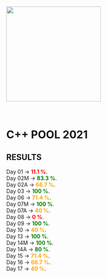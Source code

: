 <br/>
<p align="left">
<img src="https://upload.wikimedia.org/wikipedia/commons/thumb/2/2d/Epitech.png/1598px-Epitech.png" width="250">
</p>
<br/>

# C++ POOL 2021

## RESULTS

Day 01  -> <b style='color:red'>11.1 %</b>.
<br/>
Day 02M -> <b style='color:green'>83.3 %</b>.
<br/>
Day 02A -> <b style='color:orange'>66.7 %</b>.
<br/>
Day 03 -> <b style='color:green'>100 %</b>.
<br/>
Day 06 -> <b style='color:orange'>71.4 %</b>.
<br/>
Day 07M -> <b style='color:green'>100 %</b>.
<br/>
Day 07A -> <b style='color:orange'>40 %</b>.
<br/>
Day 08 -> <b style='color:red'>0 %</b>.
<br/>
Day 09 -> <b style='color:green'>100 %</b>.
<br/>
Day 10 -> <b style='color:orange'>40 %</b>.
<br/>
Day 13 -> <b style='color:green'>100 %</b>.
<br/>
Day 14M -> <b style='color:green'>100 %</b>.
<br/>
Day 14A -> <b style='color:green'>80 %</b>.
<br/>
Day 15 -> <b style='color:orange'>71.4 %</b>.
<br/>
Day 16 -> <b style='color:orange'>66.7 %</b>.
<br/>
Day 17 -> <b style='color:orange'>40 %</b>.
<br/>